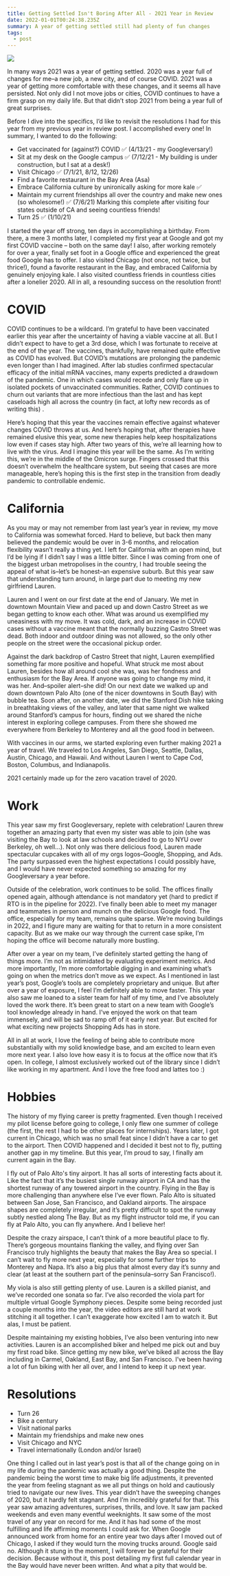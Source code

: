 ```yaml
---
title: Getting Settled Isn't Boring After All - 2021 Year in Review
date: 2022-01-01T00:24:38.235Z
summary: A year of getting settled still had plenty of fun changes
tags:
  - post
---
```

![](/static/img/pxl_20211106_233929375.mp.jpg)

In many ways 2021 was a year of getting settled. 2020 was a year full of changes for me–a new job, a new city, and of course COVID. 2021 was a year of getting more comfortable with these changes, and it seems all have persisted. Not only did I not move jobs or cities, COVID continues to have a firm grasp on my daily life. But that didn’t stop 2021 from being a year full of great surprises.

Before I dive into the specifics, I’d like to revisit the resolutions I had for this year from my previous year in review post. I accomplished every one! In summary, I wanted to do the following: 

* Get vaccinated for (against?) COVID ✅ (4/13/21 - my Googleversary!)
* Sit at my desk on the Google campus ✅ (7/12/21 - My building is under construction, but I sat at a desk!)
* Visit Chicago ✅ (7/1/21, 8/12, 12/26)
* Find a favorite restaurant in the Bay Area (Asa)
* Embrace California culture by unironically asking for more kale ✅
* Maintain my current friendships all over the country and make new ones (so wholesome!) ✅ (7/6/21) Marking this complete after visiting four states outside of CA and seeing countless friends!
* Turn 25 ✅ (1/10/21)

I started the year off strong, ten days in accomplishing a birthday. From there, a mere 3 months later, I completed my first year at Google and got my first COVID vaccine – both on the same day! I also, after working remotely for over a year, finally set foot in a Google office and experienced the great food Google has to offer. I also visited Chicago (not once, not twice, but thrice!), found a favorite restaurant in the Bay, and embraced California by genuinely enjoying kale. I also visited countless friends in countless cities after a lonelier 2020. All in all, a resounding success on the resolution front! 

# COVID

COVID continues to be a wildcard. I’m grateful to have been vaccinated earlier this year after the uncertainty of having a viable vaccine at all. But I didn’t expect to have to get a 3rd dose, which I was fortunate to receive at the end of the year. The vaccines, thankfully, have remained quite effective as COVID has evolved. But COVID’s mutations are prolonging the pandemic even longer than I had imagined. After lab studies confirmed spectacular efficacy of the initial mRNA vaccines, many experts predicted a drawdown of the pandemic. One in which cases would recede and only flare up in isolated pockets of unvaccinated communities. Rather, COVID continues to churn out variants that are more infectious than the last and has kept caseloads high all across the country (in fact, at lofty new records as of writing this) . 

Here’s hoping that this year the vaccines remain effective against whatever changes COVID throws at us. And here’s hoping that, after therapies have remained elusive this year, some new therapies help keep hospitalizations low even if cases stay high. After two years of this, we’re all learning how to live with the virus. And I imagine this year will be the same. As I’m writing this, we’re in the middle of the Omicron surge. Fingers crossed that this doesn’t overwhelm the healthcare system, but seeing that cases are more manageable, here’s hoping this is the first step in the transition from deadly pandemic to controllable endemic. 

# California

As you may or may not remember from last year’s year in review, my move to California was somewhat forced. Hard to believe, but back then many believed the pandemic would be over in 3-6 months, and relocation flexibility wasn’t really a thing yet. I left for California with an open mind, but I’d be lying if I didn’t say I was a little bitter. Since I was coming from one of the biggest urban metropolises in the country, I had trouble seeing the appeal of what is–let’s be honest–an expensive suburb. But this year saw that understanding turn around, in large part due to meeting my new girlfriend Lauren. 

Lauren and I went on our first date at the end of January. We met in downtown Mountain View and paced up and down Castro Street as we began getting to know each other. What was around us exemplified my uneasiness with my move. It was cold, dark, and an increase in COVID cases without a vaccine meant that the normally buzzing Castro Street was dead. Both indoor and outdoor dining was not allowed, so the only other people on the street were the occasional pickup order. 

Against the dark backdrop of Castro Street that night, Lauren exemplified something far more positive and hopeful. What struck me most about Lauren, besides how all around cool she was, was her fondness and enthusiasm for the Bay Area. If anyone was going to change my mind, it was her. And–spoiler alert–she did! On our next date we walked up and down downtown Palo Alto (one of the nicer downtowns in South Bay) with bubble tea. Soon after, on another date, we did the Stanford Dish hike taking in breathtaking views of the valley, and later that same night we walked around Stanford’s campus for hours, finding out we shared the niche interest in exploring college campuses. From there she showed me everywhere from Berkeley to Monterey and all the good food in between. 

With vaccines in our arms, we started exploring even further making 2021 a year of travel. We traveled to Los Angeles, San Diego, Seattle, Dallas, Austin, Chicago, and Hawaii. And without Lauren I went to Cape Cod, Boston, Columbus, and Indianapolis. 

2021 certainly made up for the zero vacation travel of 2020. 

# Work

This year saw my first Googleversary, replete with celebration! Lauren threw together an amazing party that even my sister was able to join (she was visiting the Bay to look at law schools and decided to go to NYU over Berkeley, oh well…). Not only was there delicious food, Lauren made spectacular cupcakes with all of my orgs logos–Google, Shopping, and Ads. The party surpassed even the highest expectations I could possibly have, and I would have never expected something so amazing for my Googleversary a year before.

Outside of the celebration, work continues to be solid. The offices finally opened again, although attendance is not mandatory yet (hard to predict if RTO is in the pipeline for 2022). I’ve finally been able to meet my manager and teammates in person and munch on the delicious Google food. The office, especially for my team, remains quite sparse. We’re moving buildings in 2022, and I figure many are waiting for that to return in a more consistent capacity. But as we make our way through the current case spike, I’m hoping the office will become naturally more bustling. 

After over a year on my team, I’ve definitely started getting the hang of things more. I’m not as intimidated by evaluating experiment metrics. And more importantly, I’m more comfortable digging in and examining what’s going on when the metrics don’t move as we expect. As I mentioned in last year’s post, Google’s tools are completely proprietary and unique. But after over a year of exposure, I feel I’m definitely able to move faster. This year also saw me loaned to a sister team for half of my time, and I’ve absolutely loved the work there. It’s been great to start on a new team with Google’s tool knowledge already in hand. I’ve enjoyed the work on that team immensely, and will be sad to ramp off of it early next year. But excited for what exciting new projects Shopping Ads has in store. 

All in all at work, I love the feeling of being able to contribute more substantially with my solid knowledge base, and am excited to learn even more next year. I also love how easy it is to focus at the office now that it’s open. In college, I almost exclusively worked out of the library since I didn’t like working in my apartment. And I love the free food and lattes too :)

# Hobbies

The history of my flying career is pretty fragmented. Even though I received my pilot license before going to college, I only flew one summer of college (the first, the rest I had to be other places for internships). Years later, I got current in Chicago, which was no small feat since I didn’t have a car to get to the airport. Then COVID happened and I decided it best not to fly, putting another gap in my timeline. But this year, I’m proud to say, I finally am current again in the Bay. 

I fly out of Palo Alto's tiny airport. It has all sorts of interesting facts about it. Like the fact that it’s the busiest single runway airport in CA and has the shortest runway of any towered airport in the country. Flying in the Bay is more challenging than anywhere else I’ve ever flown. Palo Alto is situated between San Jose, San Francisco, and Oakland airports. The airspace shapes are completely irregular, and it’s pretty difficult to spot the runway subtly nestled along The Bay. But as my flight instructor told me, if you can fly at Palo Alto, you can fly anywhere. And I believe her! 

Despite the crazy airspace, I can’t think of a more beautiful place to fly. There’s gorgeous mountains flanking the valley, and flying over San Francisco truly highlights the beauty that makes the Bay Area so special. I can’t wait to fly more next year, especially for some further trips to Monterey and Napa. It’s also a big plus that almost every day it’s sunny and clear (at least at the southern part of the peninsula–sorry San Francisco!). 

My viola is also still getting plenty of use. Lauren is a skilled pianist, and we’ve recorded one sonata so far. I’ve also recorded the viola part for multiple virtual Google Symphony pieces. Despite some being recorded just a couple months into the year, the video editors are still hard at work stitching it all together. I can’t exaggerate how excited I am to watch it. But alas, I must be patient. 

Despite maintaining my existing hobbies, I’ve also been venturing into new activities. Lauren is an accomplished biker and helped me pick out and buy my first road bike. Since getting my new bike, we’ve biked all across the Bay including in Carmel, Oakland, East Bay, and San Francisco. I’ve been having a lot of fun biking with her all over, and I intend to keep it up next year. 

# Resolutions

* Turn 26
* Bike a century 
* Visit national parks
* Maintain my friendships and make new ones
* Visit Chicago and NYC
* Travel internationally (London and/or Israel)

One thing I called out in last year’s post is that all of the change going on in my life during the pandemic was actually a good thing. Despite the pandemic being the worst time to make big life adjustments, it prevented the year from feeling stagnant as we all put things on hold and cautiously tried to navigate our new lives. This year didn’t have the sweeping changes of 2020, but it hardly felt stagnant. And I’m incredibly grateful for that. This year saw amazing adventures, surprises, thrills, and love. It saw jam packed weekends and even many eventful weeknights. It saw some of the most travel of any year on record for me. And it has had some of the most fulfilling and life affirming moments I could ask for. When Google announced work from home for an entire year two days after I moved out of Chicago, I asked if they would turn the moving trucks around. Google said no. Although it stung in the moment, I will forever be grateful for their decision. Because without it, this post detailing my first full calendar year in the Bay would have never been written. And what a pity that would be.